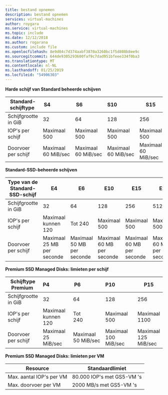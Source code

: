```yaml
---
title: bestand opnemen
description: bestand opnemen
services: virtual-machines
author: roygara
ms.service: virtual-machines
ms.topic: include
ms.date: 12/12/2018
ms.author: rogarana
ms.custom: include file
ms.openlocfilehash: 8e9d04c7d374aabf3870a3260bc1f5d808b8ee9c
ms.sourcegitcommit: 644de9305293600faf9c7dad951bfeee334f0ba3
ms.translationtype: MT
ms.contentlocale: nl-NL
ms.lasthandoff: 01/25/2019
ms.locfileid: "54906303"
---
```

**Harde schijf van Standard beheerde schijven**

| Standard-schijftype  | S4               | S6               | S10             | S15 | S20              | S30              | S40              | S50              | S60 *             | S70 *             | S80 *             |
|---------------------|---------------------|---------------------|------------------|------------------|------------------|------------------|------------------|------------------|------------------|------------------|------------------|
| Schijfgrootte in GiB          | 32             | 64             | 128            | 256  | 512            | 1,024    | 2,048     | 4,095    | 8.192     | 16,384     | 32,767     |
| IOP's per schijf       | Maximaal 500              | Maximaal 500              | Maximaal 500              | Maximaal 500 | Maximaal 500              | Maximaal 500              | Maximaal 500             | Maximaal 500              | Maximaal 1.300              | Maximaal 2000              | Maximaal 2000              |
| Doorvoer per schijf | Maximaal 60 MiB/sec | Maximaal 60 MiB/sec | Maximaal 60 MiB/sec | Maximaal 60 MiB/sec | Maximaal 60 MiB/sec | Maximaal 60 MiB/sec | Maximaal 60 MiB/sec | Maximaal 60 MiB/sec| Maximaal 300 MiB/sec | Maximaal 500 MiB/sec | Maximaal 500 MiB/sec |

**Standard-SSD-beheerde schijven**

| Type van de Standard-SSD-schijf | E4                | E6                | E10               | E15               | E20             | E30              | E40              | E50              | E60 *             | E70 *             | E80 *             |
|------------------------|-------------------|-------------------|-------------------|-------------------|-----------------|------------------|------------------|------------------|-------------------|-------------------|-------------------|
| Schijfgrootte in GiB       | 32                | 64                | 128               | 256               | 512             | 1,024            | 2,048            | 4,095            | 8.192             | 16,384            | 32,767            |
| IOP's per schijf          | Maximaal kunnen 120         | Tot 240         | Maximaal 500         | Maximaal 500         | Maximaal 500       | Maximaal 500        | Maximaal 500        | Maximaal 500        | Maximaal 1.300       | Maximaal 2000       | Maximaal 2000       |
| Doorvoer per schijf    | Maximaal 25 MB per seconde   | Maximaal 50 MB per seconde   | Maximaal 60 MB per seconde   | Maximaal 60 MB per seconde   | Maximaal 60 MB per seconde | Maximaal 60 MB per seconde  | Maximaal 60 MB per seconde  | Maximaal 60 MB per seconde  | Maximaal 300 MiB/sec | Maximaal 500 MiB/sec | Maximaal 500 MiB/sec |

**Premium SSD Managed Disks: limieten per schijf**

| Schijftype Premium  | P4               | P6               | P10             | P15 | P20              | P30              | P40              | P50              | P60 *             | P70 *             | P80 *             |
|---------------------|---------------------|---------------------|------------------|------------------|------------------|------------------|------------------|------------------|------------------|------------------|------------------|
| Schijfgrootte in GiB           | 32             | 64             | 128            | 256  | 512            | 1,024    | 2,048     | 4,095    | 8.192     | 16,384     | 32,767     |
| IOP's per schijf       | Maximaal kunnen 120 | Tot 240              | Maximaal 500              | Maximaal 1100 | Maximaal 2300              | Maximaal 5.000              | Maximaal 7.500             | Maximaal 7.500              | Maximaal 12.500              | Maximaal 15.000              | Maximaal 20.000              |
| Doorvoer per schijf | Maximaal 25 MiB/sec | Maximaal 50 MiB/sec | Maximaal 100 MiB/sec | Maximaal 125 MiB/sec | Maximaal 150 MiB/sec | Maximaal 200 MiB/sec | Maximaal 250 MiB/sec | Maximaal 250 MiB/sec| Maximaal 480 MiB/sec | Maximaal 750 MiB/sec | Maximaal 750 MiB/sec |

**Premium SSD Managed Disks: limieten per VM**

| Resource | Standaardlimiet |
| --- | --- |
| Max. aantal IOP's per VM |80.000 IOP's met GS5-VM 's |
| Max. doorvoer per VM |2000 MB/s met GS5-VM 's |
